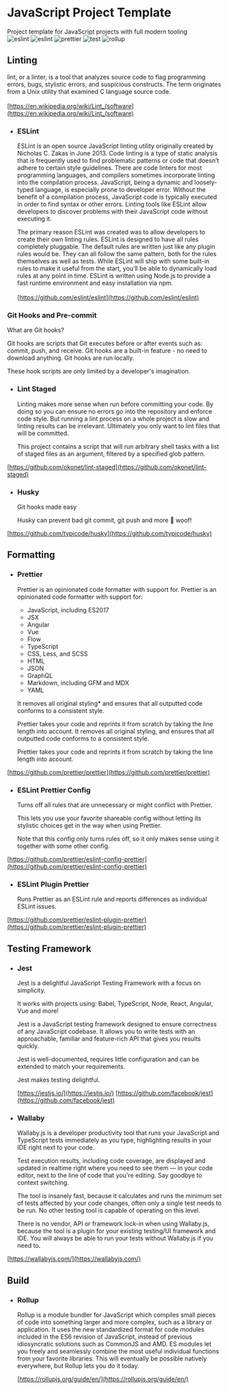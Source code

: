 # JavaScript Project Template

Project template for JavaScript projects with full modern tooling
<br>
![eslint](https://img.shields.io/badge/javascript-blue?logo=JavaScript&style=for-the-badge)
![eslint](https://img.shields.io/badge/eslint-lint-blueviolet?logo=eslint&style=for-the-badge)
![prettier](https://img.shields.io/badge/prettier-format-yellow?logo=prettier&style=for-the-badge)
![test](https://img.shields.io/badge/jest-test-orange?logo=jest&style=for-the-badge)
![rollup](https://img.shields.io/badge/rollup.js-build-red?logo=rollup.js&style=for-the-badge)

## Linting

lint, or a linter, is a tool that analyzes source code to flag programming errors, bugs, stylistic errors, and suspicious constructs. The term originates from a Unix utility that examined C language source code.
<br><br>
[https://en.wikipedia.org/wiki/Lint_(software](https://en.wikipedia.org/wiki/Lint_(software)

-   ### ESLint

    ESLint is an open source JavaScript linting utility originally created by Nicholas C. Zakas in June 2013. Code linting is a type of static analysis that is frequently used to find problematic patterns or code that doesn’t adhere to certain style guidelines. There are code linters for most programming languages, and compilers sometimes incorporate linting into the compilation process.
    JavaScript, being a dynamic and loosely-typed language, is especially prone to developer error. Without the benefit of a compilation process, JavaScript code is typically executed in order to find syntax or other errors. Linting tools like ESLint allow developers to discover problems with their JavaScript code without executing it.

    The primary reason ESLint was created was to allow developers to create their own linting rules. ESLint is designed to have all rules completely pluggable. The default rules are written just like any plugin rules would be. They can all follow the same pattern, both for the rules themselves as well as tests. While ESLint will ship with some built-in rules to make it useful from the start, you’ll be able to dynamically load rules at any point in time.
    ESLint is written using Node.js to provide a fast runtime environment and easy installation via npm.
    <br><br>
    [https://github.com/eslint/eslint](https://github.com/eslint/eslint)

### Git Hooks and Pre-commit

What are Git hooks?

Git hooks are scripts that Git executes before or after events such as: commit, push, and receive. Git hooks are a built-in feature - no need to download anything. Git hooks are run locally.

These hook scripts are only limited by a developer's imagination.

-   ### Lint Staged

    Linting makes more sense when run before committing your code. By doing so you can ensure no errors go into the repository and enforce code style. But running a lint process on a whole project is slow and linting results can be irrelevant. Ultimately you only want to lint files that will be committed.

    This project contains a script that will run arbitrary shell tasks with a list of staged files as an argument, filtered by a specified glob pattern.

[https://github.com/okonet/lint-staged](https://github.com/okonet/lint-staged)

-   ### Husky

    Git hooks made easy

    Husky can prevent bad git commit, git push and more 🐶 woof!

[https://github.com/typicode/husky](https://github.com/typicode/husky)

## Formatting

-   ### Prettier

    Prettier is an opinionated code formatter with support for.
    Prettier is an opinionated code formatter with support for:

    -   JavaScript, including ES2017
    -   JSX
    -   Angular
    -   Vue
    -   Flow
    -   TypeScript
    -   CSS, Less, and SCSS
    -   HTML
    -   JSON
    -   GraphQL
    -   Markdown, including GFM and MDX
    -   YAML

    It removes all original styling\* and ensures that all outputted code conforms to a consistent style.

    Prettier takes your code and reprints it from scratch by taking the line length into account.
    It removes all original styling, and ensures that all outputted code conforms to a consistent style.

    Prettier takes your code and reprints it from scratch by taking the line length into account.

[https://github.com/prettier/prettier](https://github.com/prettier/prettier)

-   ### ESLint Prettier Config

    Turns off all rules that are unnecessary or might conflict with Prettier.

    This lets you use your favorite shareable config without letting its stylistic choices get in the way when using Prettier.

    Note that this config only turns rules off, so it only makes sense using it together with some other config.

[https://github.com/prettier/eslint-config-prettier](https://github.com/prettier/eslint-config-prettier)

-   ### ESLint Plugin Prettier
    Runs Prettier as an ESLint rule and reports differences as individual ESLint issues.

[https://github.com/prettier/eslint-plugin-prettier](https://github.com/prettier/eslint-plugin-prettier)

## Testing Framework

-   ### Jest

    Jest is a delightful JavaScript Testing Framework with a focus on simplicity.

    It works with projects using: Babel, TypeScript, Node, React, Angular, Vue and more!

    Jest is a JavaScript testing framework designed to ensure correctness of any JavaScript codebase. It allows you to write tests with an approachable, familiar and feature-rich API that gives you results quickly.

    Jest is well-documented, requires little configuration and can be extended to match your requirements.

    Jest makes testing delightful.

    [https://jestjs.io/](https://jestjs.io/)
    [https://github.com/facebook/jest](https://github.com/facebook/jest)

-   ### Wallaby

    Wallaby.js is a developer productivity tool that runs your JavaScript and TypeScript tests immediately as you type, highlighting results in your IDE right next to your code.

    Test execution results, including code coverage, are displayed and updated in realtime right where you need to see them — in your code editor, next to the line of code that you're editing. Say goodbye to context switching.

    The tool is insanely fast, because it calculates and runs the minimum set of tests affected by your code changes, often only a single test needs to be run. No other testing tool is capable of operating on this level.

    There is no vendor, API or framework lock-in when using Wallaby.js, because the tool is a plugin for your existing testing/UI framework and IDE. You will always be able to run your tests without Wallaby.js if you need to.

[https://wallabyjs.com/](https://wallabyjs.com/)

## Build

-   ### Rollup

    Rollup is a module bundler for JavaScript which compiles small pieces of code into something larger and more complex, such as a library or application. It uses the new standardized format for code modules included in the ES6 revision of JavaScript, instead of previous idiosyncratic solutions such as CommonJS and AMD. ES modules let you freely and seamlessly combine the most useful individual functions from your favorite libraries. This will eventually be possible natively everywhere, but Rollup lets you do it today.

    [https://rollupjs.org/guide/en/](https://rollupjs.org/guide/en/)
